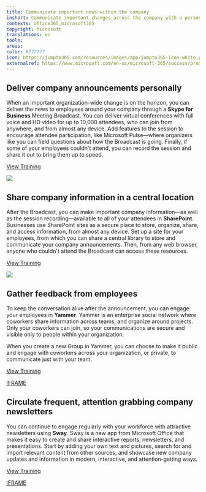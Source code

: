 ```yaml
---
title: Communicate important news within the company
inshort: Communicate important changes across the company with a personal touch, and encourage feedback to help understand how employees are reacting in order to ensure they feel connected and loyal to the organization and the brand.
contexts: office365,microsoft365
copyright: Microsoft
translations: en
tools: 
areas: 
color: #777777
icon: https://jumpto365.com/resources/images/app/jumpto365-Icon-white.png
externalref: https://www.microsoft.com/en-us/microsoft-365/success/productivitylibrary/communicate-important-news-within-the-company
---
```


## Deliver company announcements personally

When an important organization-wide change is on the horizon, you can deliver the news to employees around your company through a **Skype for Business** Meeting Broadcast. You can deliver virtual conferences with full voice and HD video for up to 10,000 attendees, who can join from anywhere, and from almost any device. Add features to the session to encourage attendee participation, like Microsoft Pulse—where organizers like you can field questions about how the Broadcast is going. Finally, if some of your employees couldn't attend, you can record the session and share it out to bring them up to speed.

[View Training](https://support.office.com/en-US/article/Manage-a-Skype-Meeting-Broadcast-event-c7b98cbe-d168-4cf4-b87f-867707b25811)

![](http://img-prod-cms-rt-microsoft-com.akamaized.net/cms/api/am/imageFileData/RE1NZAu?ver=23c3)

## Share company information in a central location

After the Broadcast, you can make important company information—as well as the session recording—available to all of your attendees in **SharePoint**. Businesses use SharePoint sites as a secure place to store, organize, share, and access information, from almost any device. Set up a site for your employees, from which you can share a central library to store and communicate your company announcements. Then, from any web browser, anyone who couldn't attend the Broadcast can access these resources.

[View Training](https://support.office.com/en-US/article/Get-started-with-SharePoint-909ec2f0-05c8-4e92-8ad3-3f8b0b6cf261)

![](http://img-prod-cms-rt-microsoft-com.akamaized.net/cms/api/am/imageFileData/RE1NWVT?ver=e18c)

## Gather feedback from employees

To keep the conversation alive after the announcement, you can engage your employees in **Yammer**. Yammer is an enterprise social network where coworkers share information across teams, and organize around projects. Only your coworkers can join, so your communications are secure and visible only to people within your organization.

When you create a new Group in Yammer, you can choose to make it public and engage with coworkers across your organization, or private, to communicate just with your team.

[View Training](https://support.office.com/en-US/article/Say-hello-to-Yammer-02AC514E-CF1D-4060-9CDE-6038CA812EDE)

[IFRAME](https://www.microsoft.com/en-us/videoplayer/embed/RE1TMj8)

## Circulate frequent, attention grabbing company newsletters

You can continue to engage regularly with your workforce with attractive newsletters using **Sway**. Sway is a new app from Microsoft Office that makes it easy to create and share interactive reports, newsletters, and presentations. Start by adding your own text and pictures, search for and import relevant content from other sources, and showcase new company updates and information in modern, interactive, and attention-getting ways. 

[View Training](https://support.office.com/en-US/article/Getting-Started-with-Sway-2076C468-63F4-4A89-AE5F-424796714A8A)

[IFRAME](https://www.microsoft.com/en-us/videoplayer/embed/RE1TBSV)

